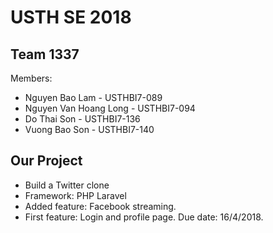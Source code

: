 # USTH SE 2018 

## Team 1337

Members:
* Nguyen Bao Lam - USTHBI7-089
* Nguyen Van Hoang Long - USTHBI7-094
* Do Thai Son - USTHBI7-136
* Vuong Bao Son - USTHBI7-140

## Our Project
* Build a Twitter clone
* Framework: PHP Laravel
* Added feature: Facebook streaming.
* First feature: Login and profile page. Due date: 16/4/2018.
